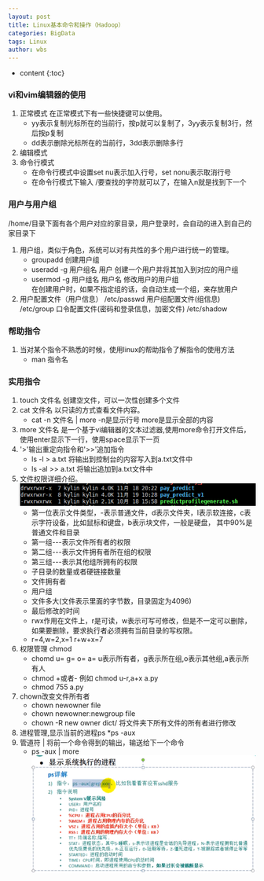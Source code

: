```yaml
---
layout: post
title: Linux基本命令和操作（Hadoop）
categories: BigData
tags: Linux
author: wbs
---
```


* content
{:toc}

### vi和vim编辑器的使用
1. 正常模式
在正常模式下有一些快捷键可以使用。
    * yy表示复制光标所在的当前行，按p就可以复制了，3yy表示复制3行，然后按p复制
    * dd表示删除光标所在的当前行，3dd表示删除多行
2. 编辑模式
3. 命令行模式
    * 在命令行模式中设置set nu表示加入行号，set nonu表示取消行号
    * 在命令行模式下输入 /要查找的字符就可以了，在输入n就是找到下一个
### 用户与用户组
/home/目录下面有各个用户对应的家目录，用户登录时，会自动的进入到自己的家目录下 
1. 用户组，类似于角色，系统可以对有共性的多个用户进行统一的管理。
    * groupadd  创建用户组
    * useradd -g 用户组名  用户  创建一个用户并将其加入到对应的用户组
    * usermod -g 用户组名  用户名   修改用户的用户组
<br>在创建用户时，如果不指定组的话，会自动生成一个组，来存放用户
2. 用户配置文件（用户信息） /etc/passwd  用户组配置文件(组信息)  /etc/group 口令配置文件(密码和登录信息，加密文件)  /etc/shadow
### 帮助指令
1. 当对某个指令不熟悉的时候，使用linux的帮助指令了解指令的使用方法
    * man  指令名
### 实用指令
1. touch 文件名   创建空文件，可以一次性创建多个文件
2. cat 文件名      以只读的方式查看文件内容。
    * cat -n  文件名 | more   -n是显示行号 more是显示全部的内容
3. more  文件名    是一个基于vi编辑器的文本过滤器,使用more命令打开文件后，使用enter显示下一行，使用space显示下一页
4. '>'输出重定向指令和'>>'追加指令
    * ls -l > a.txt  将输出到控制台的内容写入到a.txt文件中
    * ls -al >> a.txt  将输出追加到a.txt文件中
5. 文件权限详细介绍。
![image](../images/linux-learn/linux-ls-l命令.png)
    * 第一位表示文件类型，-表示普通文件，d表示文件夹，l表示软连接，c表示字符设备，比如鼠标和键盘，b表示块文件，一般是硬盘，
    其中90%是普通文件和目录
    * 第一组---表示文件所有者的权限
    * 第二组---表示文件拥有者所在组的权限
    * 第三组---表示其他组所拥有的权限
    * 子目录的数量或者硬链接数量
    * 文件拥有者
    * 用户组
    * 文件多大(文件表示里面的字节数，目录固定为4096)
    * 最后修改的时间
    * rwx作用在文件上，r是可读，w表示可写可修改，但是不一定可以删除，如果要删除，要求执行者必须拥有当前目录的写权限。
    * r=4,w=2,x=1  r+w+x=7
6. 权限管理 chmod
    * chomd u= g= o= a= u表示所有者，g表示所在组,o表示其他组,a表示所有人
    * chmod +或者-  例如 chmod u-r,a+x   a.py
    * chmod  755 a.py
7. chown改变文件所有者
    * chown  newowner file 
    * chown  newowner:newgroup file 
    * chown -R  new owner dict/   将文件夹下所有文件的所有者进行修改
8. 进程管理,显示当前的进程ps
    *ps -aux
9. 管道符 | 将前一个命令得到的输出，输送给下一个命令
    * ps -aux | more
![image](../images/linux-learn/ps-命令.png)
    
    



